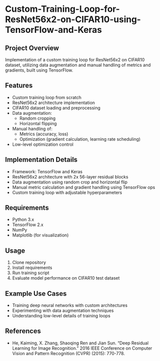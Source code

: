 # Custom-Training-Loop-for-ResNet56x2-on-CIFAR10-using-TensorFlow-and-Keras

## Project Overview

Implementation of a custom training loop for ResNet56x2 on CIFAR10 dataset, utilizing data augmentation and manual handling of metrics and gradients, built using TensorFlow.

## Features

- Custom training loop from scratch
- ResNet56x2 architecture implementation
- CIFAR10 dataset loading and preprocessing
- Data augmentation:
    - Random cropping
    - Horizontal flipping
- Manual handling of:
    - Metrics (accuracy, loss)
    - Optimization (gradient calculation, learning rate scheduling)
- Low-level optimization control

## Implementation Details

- Framework: TensorFlow and Keras
- ResNet56x2 architecture with 2x 56-layer residual blocks
- Data augmentation using random crop and horizontal flip
- Manual metric calculation and gradient handling using TensorFlow ops
- Custom training loop with adjustable hyperparameters

## Requirements

- Python 3.x
- TensorFlow 2.x
- NumPy
- Matplotlib (for visualization)

## Usage

1. Clone repository
2. Install requirements
3. Run training script
4. Evaluate model performance on CIFAR10 test dataset

## Example Use Cases

- Training deep neural networks with custom architectures
- Experimenting with data augmentation techniques
- Understanding low-level details of training loops

## References

- He, Kaiming, X. Zhang, Shaoqing Ren and Jian Sun. “Deep Residual Learning for Image Recognition.” 2016 IEEE Conference on Computer Vision and Pattern Recognition (CVPR) (2015): 770-778.
